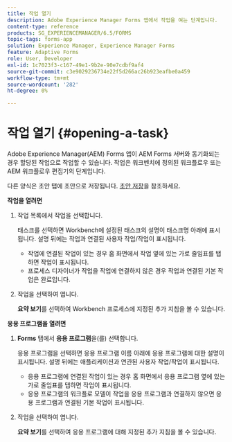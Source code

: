 ```yaml
---
title: 작업 열기
description: Adobe Experience Manager Forms 앱에서 작업을 여는 단계입니다.
content-type: reference
products: SG_EXPERIENCEMANAGER/6.5/FORMS
topic-tags: forms-app
solution: Experience Manager, Experience Manager Forms
feature: Adaptive Forms
role: User, Developer
exl-id: 1c7023f3-c167-49e1-9b2e-90e7cdbf9af4
source-git-commit: c3e9029236734e22f5d266ac26b923eafbe0a459
workflow-type: tm+mt
source-wordcount: '282'
ht-degree: 0%

---
```


# 작업 열기 {#opening-a-task}

Adobe Experience Manager(AEM) Forms 앱이 AEM Forms 서버와 동기화되는 경우 할당된 작업으로 작업할 수 있습니다. 작업은 워크벤치에 정의된 워크플로우 또는 AEM 워크플로우 편집기의 단계입니다.

다른 양식은 초안 탭에 초안으로 저장됩니다. [초안 저장](/help/forms/using/save-as-draft.md)을 참조하세요.

**작업을 열려면**

1. 작업 목록에서 작업을 선택합니다.

   태스크를 선택하면 Workbench에 설정된 태스크의 설명이 태스크명 아래에 표시됩니다. 설명 뒤에는 작업과 연결된 사용자 작업/작업이 표시됩니다.

   * 작업에 연결된 작업이 있는 경우 홈 화면에서 작업 옆에 있는 가로 줄임표를 탭하면 작업이 표시됩니다.
   * 프로세스 디자이너가 작업을 작업에 연결하지 않은 경우 작업과 연결된 기본 작업은 완료입니다.

1. 작업을 선택하여 엽니다.

   **요약 보기**&#x200B;를 선택하여 Workbench 프로세스에 지정된 추가 지침을 볼 수 있습니다.

**응용 프로그램을 열려면**

1. **Forms** 탭에서 **응용 프로그램**&#x200B;을(를) 선택합니다.

   응용 프로그램을 선택하면 응용 프로그램 이름 아래에 응용 프로그램에 대한 설명이 표시됩니다. 설명 뒤에는 애플리케이션과 연관된 사용자 작업/작업이 표시됩니다.

   * 응용 프로그램에 연결된 작업이 있는 경우 홈 화면에서 응용 프로그램 옆에 있는 가로 줄임표를 탭하면 작업이 표시됩니다.
   * 응용 프로그램의 워크플로 모델이 작업을 응용 프로그램과 연결하지 않으면 응용 프로그램과 연결된 기본 작업이 표시됩니다.

1. 작업을 선택하여 엽니다.

   **요약 보기**&#x200B;를 선택하여 응용 프로그램에 대해 지정된 추가 지침을 볼 수 있습니다.
